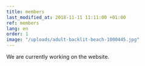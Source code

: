 ```yaml
---
title: members
last_modified_at: 2018-11-11 11:11:00 +01:00
ref: members
lang: en
order: 1
image: "/uploads/adult-backlit-beach-1000445.jpg"
---
```


We are currently working on the website.
